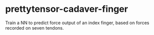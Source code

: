 # prettytensor-cadaver-finger
Train a NN to predict force output of an index finger, based on forces recorded on seven tendons.
